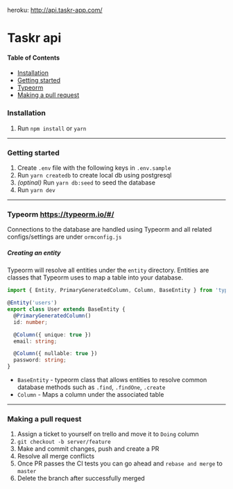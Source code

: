 heroku: http://api.taskr-app.com/

# Taskr api

#### Table of Contents
- [Installation](#Installation)
- [Getting started](#Getting_started)
- [Typeorm](#Typeorm)
- [Making a pull request](#Making_a_pull_request)

### Installation
1. Run `npm install` or `yarn`
___
### Getting started
1. Create `.env` file with the following keys in `.env.sample`
2. Run `yarn createdb` to create local db using postgresql
3. _(optinal)_ Run `yarn db:seed` to seed the database
4. Run `yarn dev`
___
### Typeorm https://typeorm.io/#/
Connections to the database are handled using Typeorm and all related configs/settings are under `ormconfig.js`
##### Creating an entity
Typeorm will resolve all entities under the `entity` directory. Entities are classes that Typeorm uses to map a table into your database. 
```ts
import { Entity, PrimaryGeneratedColumn, Column, BaseEntity } from 'typeorm';

@Entity('users')
export class User extends BaseEntity {
  @PrimaryGeneratedColumn()
  id: number;

  @Column({ unique: true })
  email: string;

  @Column({ nullable: true })
  password: string;
}
```
- `BaseEntity` - typeorm class that allows entities to resolve common database methods such as `.find`, `.findOne`, `.create`
- `Column` - Maps a column under the associated table

___

### Making a pull request
1. Assign a ticket to yourself on trello and move it to `Doing` column
2. `git checkout -b server/feature`
3. Make and commit changes, push and create a PR
4. Resolve all merge conflicts
5. Once PR passes the CI tests you can go ahead and `rebase and merge` to `master`
6. Delete the branch after successfully merged